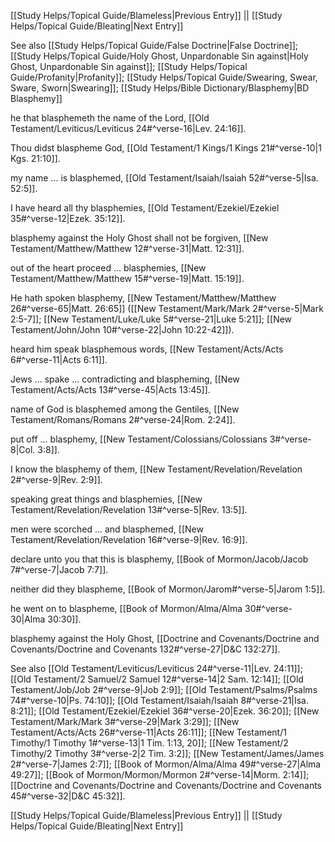 [[Study Helps/Topical Guide/Blameless|Previous Entry]]  ||  [[Study Helps/Topical Guide/Bleating|Next Entry]]

 See also [[Study Helps/Topical Guide/False Doctrine|False Doctrine]]; [[Study Helps/Topical Guide/Holy Ghost, Unpardonable Sin against|Holy Ghost, Unpardonable Sin against]]; [[Study Helps/Topical Guide/Profanity|Profanity]]; [[Study Helps/Topical Guide/Swearing, Swear, Sware, Sworn|Swearing]]; [[Study Helps/Bible Dictionary/Blasphemy|BD Blasphemy]]

 he that blasphemeth the name of the Lord, [[Old Testament/Leviticus/Leviticus 24#^verse-16|Lev. 24:16]].

 Thou didst blaspheme God, [[Old Testament/1 Kings/1 Kings 21#^verse-10|1 Kgs. 21:10]].

 my name ... is blasphemed, [[Old Testament/Isaiah/Isaiah 52#^verse-5|Isa. 52:5]].

 I have heard all thy blasphemies, [[Old Testament/Ezekiel/Ezekiel 35#^verse-12|Ezek. 35:12]].

 blasphemy against the Holy Ghost shall not be forgiven, [[New Testament/Matthew/Matthew 12#^verse-31|Matt. 12:31]].

 out of the heart proceed ... blasphemies, [[New Testament/Matthew/Matthew 15#^verse-19|Matt. 15:19]].

 He hath spoken blasphemy, [[New Testament/Matthew/Matthew 26#^verse-65|Matt. 26:65]] ([[New Testament/Mark/Mark 2#^verse-5|Mark 2:5-7]]; [[New Testament/Luke/Luke 5#^verse-21|Luke 5:21]]; [[New Testament/John/John 10#^verse-22|John 10:22-42]]).

 heard him speak blasphemous words, [[New Testament/Acts/Acts 6#^verse-11|Acts 6:11]].

 Jews ... spake ... contradicting and blaspheming, [[New Testament/Acts/Acts 13#^verse-45|Acts 13:45]].

 name of God is blasphemed among the Gentiles, [[New Testament/Romans/Romans 2#^verse-24|Rom. 2:24]].

 put off ... blasphemy, [[New Testament/Colossians/Colossians 3#^verse-8|Col. 3:8]].

 I know the blasphemy of them, [[New Testament/Revelation/Revelation 2#^verse-9|Rev. 2:9]].

 speaking great things and blasphemies, [[New Testament/Revelation/Revelation 13#^verse-5|Rev. 13:5]].

 men were scorched ... and blasphemed, [[New Testament/Revelation/Revelation 16#^verse-9|Rev. 16:9]].

 declare unto you that this is blasphemy, [[Book of Mormon/Jacob/Jacob 7#^verse-7|Jacob 7:7]].

 neither did they blaspheme, [[Book of Mormon/Jarom#^verse-5|Jarom 1:5]].

 he went on to blaspheme, [[Book of Mormon/Alma/Alma 30#^verse-30|Alma 30:30]].

 blasphemy against the Holy Ghost, [[Doctrine and Covenants/Doctrine and Covenants/Doctrine and Covenants 132#^verse-27|D&C 132:27]].

 See also [[Old Testament/Leviticus/Leviticus 24#^verse-11|Lev. 24:11]]; [[Old Testament/2 Samuel/2 Samuel 12#^verse-14|2 Sam. 12:14]]; [[Old Testament/Job/Job 2#^verse-9|Job 2:9]]; [[Old Testament/Psalms/Psalms 74#^verse-10|Ps. 74:10]]; [[Old Testament/Isaiah/Isaiah 8#^verse-21|Isa. 8:21]]; [[Old Testament/Ezekiel/Ezekiel 36#^verse-20|Ezek. 36:20]]; [[New Testament/Mark/Mark 3#^verse-29|Mark 3:29]]; [[New Testament/Acts/Acts 26#^verse-11|Acts 26:11]]; [[New Testament/1 Timothy/1 Timothy 1#^verse-13|1 Tim. 1:13, 20]]; [[New Testament/2 Timothy/2 Timothy 3#^verse-2|2 Tim. 3:2]]; [[New Testament/James/James 2#^verse-7|James 2:7]]; [[Book of Mormon/Alma/Alma 49#^verse-27|Alma 49:27]]; [[Book of Mormon/Mormon/Mormon 2#^verse-14|Morm. 2:14]]; [[Doctrine and Covenants/Doctrine and Covenants/Doctrine and Covenants 45#^verse-32|D&C 45:32]].

[[Study Helps/Topical Guide/Blameless|Previous Entry]]  ||  [[Study Helps/Topical Guide/Bleating|Next Entry]]